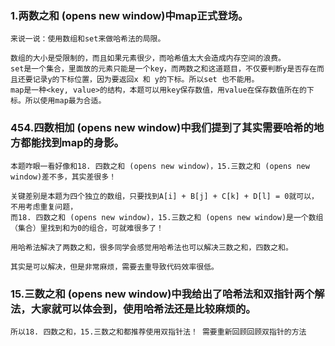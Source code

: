 
### 1.两数之和 (opens new window)中map正式登场。

    来说一说：使用数组和set来做哈希法的局限。
    
    数组的大小是受限制的，而且如果元素很少，而哈希值太大会造成内存空间的浪费。
    set是一个集合，里面放的元素只能是一个key，而两数之和这道题目，不仅要判断y是否存在而且还要记录y的下标位置，因为要返回x 和 y的下标。所以set 也不能用。
    map是一种<key, value>的结构，本题可以用key保存数值，用value在保存数值所在的下标。所以使用map最为合适。


### 454.四数相加 (opens new window)中我们提到了其实需要哈希的地方都能找到map的身影。

    本题咋眼一看好像和18. 四数之和 (opens new window)，15.三数之和 (opens new window)差不多，其实差很多！
    
    关键差别是本题为四个独立的数组，只要找到A[i] + B[j] + C[k] + D[l] = 0就可以，不用考虑重复问题，
    而18. 四数之和 (opens new window)，15.三数之和 (opens new window)是一个数组（集合）里找到和为0的组合，可就难很多了！
    
    用哈希法解决了两数之和，很多同学会感觉用哈希法也可以解决三数之和，四数之和。
    
    其实是可以解决，但是非常麻烦，需要去重导致代码效率很低。
    
### 15.三数之和 (opens new window)中我给出了哈希法和双指针两个解法，大家就可以体会到，使用哈希法还是比较麻烦的。
    
    所以18. 四数之和，15.三数之和都推荐使用双指针法！ 需要重新回顾回顾双指针的方法